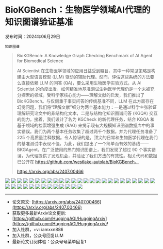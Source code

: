 # BioKGBench：生物医学领域AI代理的知识图谱验证基准
发布时间：2024年06月29日

`知识图谱`
> BioKGBench: A Knowledge Graph Checking Benchmark of AI Agent for Biomedical Science
>
> AI Scientist 在生物医学领域的应用日益受到瞩目，其中一种常见策略是构建由大型语言模型 (LLM) 驱动的辅助代理。然而，评估这些系统的方法要么直接依赖 LLM 的问答 (QA)，要么采用生物医学实验方式。从 AI Scientist 的角度出发，如何精准地基准测试生物医学代理仍是一个未被充分探索的领域。受科学家核心能力——理解文献的启发，我们推出了 BioKGBench。与仅侧重于事实问答的传统基准不同，LLM 在此方面存在幻觉问题，我们将“理解文献”细分为两个基本能力：一是通过科学主张验证理解研究论文中的非结构化文本，二是与结构化知识图谱问答 (KGQA) 交互的能力。接着，我们设计了名为 KGCheck 的新代理任务，结合 KGQA 和基于领域的检索增强生成 (RAG) 来揭示现有大规模知识图谱数据库中的事实错误。我们为两个基本任务收集了超过两千个数据，并为代理任务准备了 225 个高质量注释数据。令人惊讶的是，顶尖的日常和生物医学代理在我们的基准测试中表现不佳。为此，我们提出了一个简单而有效的基线——BKGAgent。在广泛使用的热门知识图谱上，我们发现了超过 90 个事实错误，为代理提供了发现机会，并验证了我们方法的有效性。相关代码和数据已公开在 https://github.com/westlake-autolab/BioKGBench。
>
> https://arxiv.org/abs/2407.00466

![](https://raw.githubusercontent.com/HuggingAGI/HuggingArxiv/main/paper_images/2407.00466/x1.png)
![](https://raw.githubusercontent.com/HuggingAGI/HuggingArxiv/main/paper_images/2407.00466/subKG.jpg)
![](https://raw.githubusercontent.com/HuggingAGI/HuggingArxiv/main/paper_images/2407.00466/BKGAgent.jpg)
![](https://raw.githubusercontent.com/HuggingAGI/HuggingArxiv/main/paper_images/2407.00466/restrict_corpus_exp.png)
![](https://raw.githubusercontent.com/HuggingAGI/HuggingArxiv/main/paper_images/2407.00466/errorcase.jpg)
![](https://raw.githubusercontent.com/HuggingAGI/HuggingArxiv/main/paper_images/2407.00466/x2.png)
![](https://raw.githubusercontent.com/HuggingAGI/HuggingArxiv/main/paper_images/2407.00466/x3.png)
![](https://raw.githubusercontent.com/HuggingAGI/HuggingArxiv/main/paper_images/2407.00466/x4.png)
![](https://raw.githubusercontent.com/HuggingAGI/HuggingArxiv/main/paper_images/2407.00466/x5.png)
![](https://raw.githubusercontent.com/HuggingAGI/HuggingArxiv/main/paper_images/2407.00466/x7.png)
![](https://raw.githubusercontent.com/HuggingAGI/HuggingArxiv/main/paper_images/2407.00466/x8.png)
![](https://raw.githubusercontent.com/HuggingAGI/HuggingArxiv/main/paper_images/2407.00466/x9.png)
![](https://raw.githubusercontent.com/HuggingAGI/HuggingArxiv/main/paper_images/2407.00466/x10.png)
![](https://raw.githubusercontent.com/HuggingAGI/HuggingArxiv/main/paper_images/2407.00466/x11.png)
![](https://raw.githubusercontent.com/HuggingAGI/HuggingArxiv/main/paper_images/2407.00466/x12.png)
![](https://raw.githubusercontent.com/HuggingAGI/HuggingArxiv/main/paper_images/2407.00466/x13.png)
![](https://raw.githubusercontent.com/HuggingAGI/HuggingArxiv/main/paper_images/2407.00466/x14.png)
![](https://raw.githubusercontent.com/HuggingAGI/HuggingArxiv/main/paper_images/2407.00466/x15.png)
![](https://raw.githubusercontent.com/HuggingAGI/HuggingArxiv/main/paper_images/2407.00466/x16.png)
![](https://raw.githubusercontent.com/HuggingAGI/HuggingArxiv/main/paper_images/2407.00466/x17.png)
![](https://raw.githubusercontent.com/HuggingAGI/HuggingArxiv/main/paper_images/2407.00466/x18.png)
![](https://raw.githubusercontent.com/HuggingAGI/HuggingArxiv/main/paper_images/2407.00466/x19.png)
![](https://raw.githubusercontent.com/HuggingAGI/HuggingArxiv/main/paper_images/2407.00466/x20.png)
![](https://raw.githubusercontent.com/HuggingAGI/HuggingArxiv/main/paper_images/2407.00466/x21.png)
![](https://raw.githubusercontent.com/HuggingAGI/HuggingArxiv/main/paper_images/2407.00466/x22.png)
![](https://raw.githubusercontent.com/HuggingAGI/HuggingArxiv/main/paper_images/2407.00466/x23.png)
![](https://raw.githubusercontent.com/HuggingAGI/HuggingArxiv/main/paper_images/2407.00466/x24.png)
![](https://raw.githubusercontent.com/HuggingAGI/HuggingArxiv/main/paper_images/2407.00466/x25.png)
![](https://raw.githubusercontent.com/HuggingAGI/HuggingArxiv/main/paper_images/2407.00466/x26.png)
![](https://raw.githubusercontent.com/HuggingAGI/HuggingArxiv/main/paper_images/2407.00466/x27.png)
![](https://raw.githubusercontent.com/HuggingAGI/HuggingArxiv/main/paper_images/2407.00466/x28.png)
![](https://raw.githubusercontent.com/HuggingAGI/HuggingArxiv/main/paper_images/2407.00466/x29.png)
![](https://raw.githubusercontent.com/HuggingAGI/HuggingArxiv/main/paper_images/2407.00466/x30.png)
![](https://raw.githubusercontent.com/HuggingAGI/HuggingArxiv/main/paper_images/2407.00466/x31.png)
![](https://raw.githubusercontent.com/HuggingAGI/HuggingArxiv/main/paper_images/2407.00466/x32.png)
![](https://raw.githubusercontent.com/HuggingAGI/HuggingArxiv/main/paper_images/2407.00466/x33.png)
![](https://raw.githubusercontent.com/HuggingAGI/HuggingArxiv/main/paper_images/2407.00466/x34.png)
![](https://raw.githubusercontent.com/HuggingAGI/HuggingArxiv/main/paper_images/2407.00466/x35.png)

<hr />

- 论文原文: [https://arxiv.org/abs/2407.00466](https://arxiv.org/abs/2407.00466)
- 获取更多最新Arxiv论文更新: [https://github.com/HuggingAGI/HuggingArxiv](https://github.com/HuggingAGI/HuggingArxiv)!
- 加入社群，+v: iamxxn886
- 加入社群，公众号回复LLM
- 最新论文订阅体验：公众号号菜单回复1